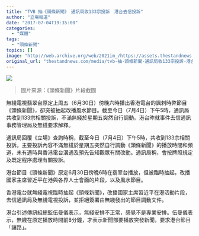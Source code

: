 ```yaml
---
title: "TVB 抽《頭條新聞》　通訊局收133宗投訴　港台去信投訴"
author: "立場報道"
date: "2017-07-04T19:35:00"
categories:
  - "媒體"
tags:
  - "頭條新聞"
topics: []
image: "http://web.archive.org/web/2021im_/https://assets.thestandnews.com/media/photos/headliner-25_wqYsY.png"
original_url: "thestandnews.com/media/tvb-抽-頭條新聞-通訊局收133宗投訴-港台去信投訴"
---
```

![](http://web.archive.org/web/2021im_/https://assets.thestandnews.com/media/photos/headliner-25_wqYsY.png)
> 圖片來源：《頭條新聞》片段截圖

無綫電視翡翠台原定上周五（6月30日）傍晚六時播出香港電台的諷刺時弊節目《頭條新聞》，卻突被抽起改播風水節目。截至今日（7月4日）下午5時，通訊局共收到133宗相關投訴，不滿無綫於星期五突然自行調動。港台昨就事件去信通訊事務管理局及無綫要求解釋。

通訊局回覆《立場》查詢時稱，截至今日（7月4日）下午5時，共收到133宗相關投訴。主要投訴內容不滿無綫於星期五突然自行調動《頭條新聞》的播放時間和頻道，未有適時與香港電台溝通及預先告知觀眾有關改動。通訊局稱，會按牌照規定及既定程序處理有關投訴。 

港台節目《頭條新聞》原定6月30日傍晚6時在翡翠台播放，但被臨時抽起，改播國家主席習近平在港與各界人士會面的片段，以及風水節目。

香港電台就無綫電視臨時抽起《頭條新聞》，改播國家主席習近平在港活動片段，去信通訊局及無綫電視投訴，並拒絕簽署由無綫發出的節目調動文件。

港台引述傳訊組總監伍曼儀表示，無綫安排不正常，感覺不是專業安排。伍曼儀表示，無綫在原定播放時間前8分鐘，才表示新聞部要播放突發新聞，要求港台節目「讓路」。